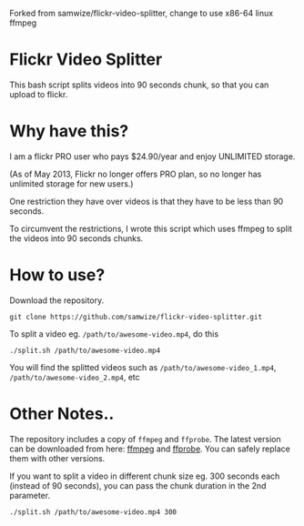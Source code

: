Forked from samwize/flickr-video-splitter, change to use x86-64 linux ffmpeg

Flickr Video Splitter
=====================

This bash script splits videos into 90 seconds chunk, so that you can upload to flickr.


Why have this?
==============

I am a flickr PRO user who pays $24.90/year and enjoy UNLIMITED storage. 

(As of May 2013, Flickr no longer offers PRO plan, so no longer has unlimited storage for new users.)

One restriction they have over videos is that they have to be less than 90 seconds. 

To circumvent the restrictions, I wrote this script which uses ffmpeg to split the videos into 90 seconds chunks.



How to use?
===========

Download the repository.

	git clone https://github.com/samwize/flickr-video-splitter.git

To split a video eg. `/path/to/awesome-video.mp4`, do this

	./split.sh /path/to/awesome-video.mp4

You will find the splitted videos such as `/path/to/awesome-video_1.mp4`, `/path/to/awesome-video_2.mp4`, etc




Other Notes..
=============

The repository includes a copy of `ffmpeg` and `ffprobe`. The latest version can be downloaded from here: [ffmpeg](http://www.evermeet.cx/ffmpeg) and [ffprobe](http://www.evermeet.cx/ffprobe/ffprobe-1.2.1.7z). You can safely replace them with other versions.

If you want to split a video in different chunk size eg. 300 seconds each (instead of 90 seconds), you can pass the chunk duration in the 2nd parameter.

	./split.sh /path/to/awesome-video.mp4 300
